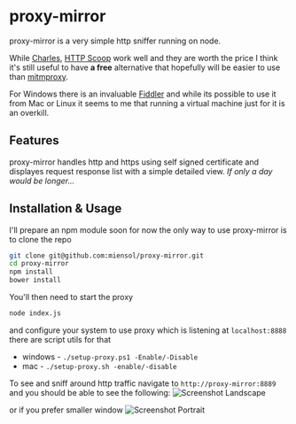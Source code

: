 proxy-mirror
============

proxy-mirror is a very simple http sniffer running on node. 

While [Charles](http://www.charlesproxy.com/), [HTTP Scoop](http://www.tuffcode.com/) work well and they are worth the price I think it's still useful to have **a free** alternative that hopefully will be easier to use than [mitmproxy](http://mitmproxy.org/).

For Windows there is an invaluable [Fiddler](http://fiddler2.com/) and while its possible to use it from Mac or Linux it seems to me that running a virtual machine just for it is an overkill.

Features
-----

proxy-mirror handles http and https using self signed certificate and displayes request response list with a simple detailed view.
*If only a day would be longer...* 

Installation &amp; Usage
-----
I'll prepare an npm module soon for now the only way to use proxy-mirror is to clone the repo
```bash
git clone git@github.com:miensol/proxy-mirror.git
cd proxy-mirror
npm install
bower install
```

You'll then need to start the proxy
```bash
node index.js
```

and configure your system to use proxy which is listening at `localhost:8888` there are script utils for that
- windows - `./setup-proxy.ps1 -Enable/-Disable`
- mac - `./setup-proxy.sh -enable/-disable`

To see and sniff around http traffic navigate to `http://proxy-mirror:8889` and you should be able to see the following:
![Screenshot Landscape](https://raw.github.com/miensol/proxy-mirror/master/misc/screenshot-landscape.png)

or if you prefer smaller window
![Screenshot Portrait](https://raw.github.com/miensol/proxy-mirror/master/misc/screenshot-portrait.png)

